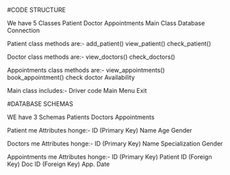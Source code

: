 #CODE STRUCTURE

We have 5 Classes
Patient
Doctor
Appointments
Main Class
Database Connection

Patient class methods are:-
add_patient()
view_patient()
check_patient()

Doctor class methods are:-
view_doctors()
check_doctors()

Appointments class methods are:-
view_appointments()
book_appointment()
check doctor Availability

Main class includes:-
Driver code
Main Menu
Exit

#DATABASE SCHEMAS

WE have 3 Schemas
Patients
Doctors
Appointments

Patient me Attributes honge:-
ID (Primary Key)
Name
Age
Gender

Doctors me Attributes honge:-
ID (Primary Key)
Name
Specialization
Gender

Appointments me Attributes honge:-
ID (Primary Key)
Patient ID (Foreign Key)
Doc ID (Foreign Key)
App. Date
